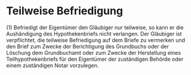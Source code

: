 # Teilweise Befriedigung

(1) Befriedigt der Eigentümer den Gläubiger nur teilweise, so kann er die Aushändigung des Hypothekenbriefs nicht verlangen. Der Gläubiger ist verpflichtet, die teilweise Befriedigung auf dem Briefe zu vermerken und den Brief zum Zwecke der Berichtigung des Grundbuchs oder der Löschung dem Grundbuchamt oder zum Zwecke der Herstellung eines Teilhypothekenbriefs für den Eigentümer der zuständigen Behörde oder einem zuständigen Notar vorzulegen.